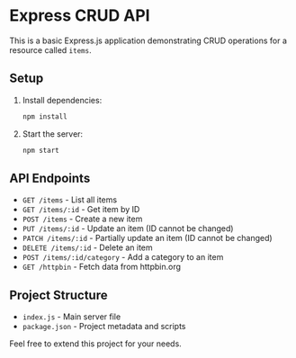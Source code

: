 # Express CRUD API

This is a basic Express.js application demonstrating CRUD operations for a resource called `items`.

## Setup

1. Install dependencies:
   ```bash
   npm install
   ```
2. Start the server:
   ```bash
   npm start
   ```

## API Endpoints


- `GET /items` - List all items
- `GET /items/:id` - Get item by ID
- `POST /items` - Create a new item
- `PUT /items/:id` - Update an item (ID cannot be changed)
- `PATCH /items/:id` - Partially update an item (ID cannot be changed)
- `DELETE /items/:id` - Delete an item
- `POST /items/:id/category` - Add a category to an item
- `GET /httpbin` - Fetch data from httpbin.org

## Project Structure

- `index.js` - Main server file
- `package.json` - Project metadata and scripts

Feel free to extend this project for your needs.
